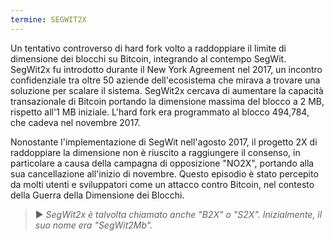```yaml
---
termine: SEGWIT2X
---
```


Un tentativo controverso di hard fork volto a raddoppiare il limite di dimensione dei blocchi su Bitcoin, integrando al contempo SegWit. SegWit2x fu introdotto durante il New York Agreement nel 2017, un incontro confidenziale tra oltre 50 aziende dell'ecosistema che mirava a trovare una soluzione per scalare il sistema. SegWit2x cercava di aumentare la capacità transazionale di Bitcoin portando la dimensione massima del blocco a 2 MB, rispetto all'1 MB iniziale. L'hard fork era programmato al blocco 494,784, che cadeva nel novembre 2017.

Nonostante l'implementazione di SegWit nell'agosto 2017, il progetto 2X di raddoppiare la dimensione non è riuscito a raggiungere il consenso, in particolare a causa della campagna di opposizione "NO2X", portando alla sua cancellazione all'inizio di novembre. Questo episodio è stato percepito da molti utenti e sviluppatori come un attacco contro Bitcoin, nel contesto della Guerra della Dimensione dei Blocchi.

> ► *SegWit2x è talvolta chiamato anche "B2X" o "S2X". Inizialmente, il suo nome era "SegWit2Mb".*